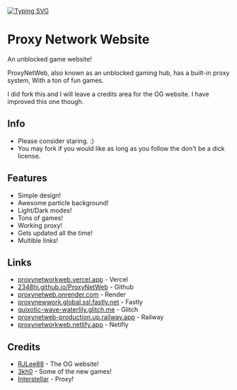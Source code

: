 [![Typing SVG](https://readme-typing-svg.demolab.com?font=Fira+Code&pause=1000&width=435&lines=The+Next+Generation+Of+Unblocked;Redefying+The+Word+Unblocked;For+School%2FWork)](https://git.io/typing-svg)

# Proxy Network Website
An unblocked game website!


ProxyNetWeb, also known as an unblocked gaming hub, has a built-in proxy system, With a ton of fun games.

I did fork this and I will leave a credits area for the OG website. I have improved this one though.

## Info
- Please consider staring. :)
- You may fork if you would like as long as you follow the don't be a dick license.

## Features
- Simple design!
- Awesome particle background!
- Light/Dark modes!
- Tons of games!
- Working proxy!
- Gets updated all the time!
- Multible links!

## Links
- [proxynetworkweb.vercel.app](https://proxynetworkweb.vercel.app/) - Vercel
- [2348hi.github.io/ProxyNetWeb](https://2348hi.github.io/ProxyNetWeb/) - Github
- [proxynetweb.onrender.com](https://proxynetweb.onrender.com/) - Render
- [proxynewwork.global.ssl.fastly.net](https://proxynewwork.global.ssl.fastly.net/) - Fastly
- [quixotic-wave-waterlily.glitch.me](https://quixotic-wave-waterlily.glitch.me/) - Glitch
- [proxynetweb-production.up.railway.app](https://proxynetweb-production.up.railway.app/) - Railway
- [proxynetworkweb.netlify.app](https://proxynetworkweb.netlify.app/) - Netifly

## Credits
- [RJLee88](https://github.com/RJLee88/RJsGamesV2) - The OG website!
- [3kh0](https://gitlab.com/3kh0/3kh0-assets) - Some of the new games!
- [Interstellar](https://github.com/UseInterstellar/Interstellar) - Proxy!
